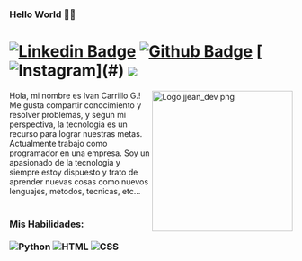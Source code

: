 ### Hello World 🐱‍💻 
# [![Linkedin Badge](https://img.shields.io/badge/-LinkedIn-0077B5?style=flat&logo=Linkedin&logoColor=white&link=https://www.linkedin.com/in/icarrillog/)](https://www.linkedin.com/in/icarrillog/) [![Github Badge](https://img.shields.io/badge/-Github-242A2D?style=flat&logo=Github&logoColor=white&link=https://github.com/icg-dev/)](https://github.com/icg-dev/) [![Instagram](https://img.shields.io/badge/-instagram-D42F8A?style=flat&logo=instagram&logoColor=white&link="")](#) ![](https://komarev.com/ghpvc/?username=icg-dev)
<img src="https://i.ibb.co/rv07YWm/icglogo.png" min-width="250px" max-width="250px" width="250px" align="right" alt="Logo jjean_dev png">

<p align="left">
Hola, mi nombre es Ivan Carrillo G.! Me gusta compartir conocimiento y resolver problemas, y segun mi perspectiva, la tecnologia es un recurso para lograr nuestras metas. Actualmente trabajo como programador en una empresa. Soy un apasionado de la tecnologia y siempre estoy dispuesto y trato de aprender nuevas cosas como nuevos lenguajes, metodos, tecnicas, etc...<br> <br>

### Mis Habilidades: <br/> <br/> ![Python](https://img.shields.io/badge/-Python-0077B5?style=flat&logoColor=white&logo=python) ![HTML](https://img.shields.io/badge/-HTML-ff0d00?style=flat&logoColor=white&logo=html5) ![CSS](https://img.shields.io/badge/-CSS-196eff?style=flat&logoColor=white&logo=css3)

<!--![Python](https://img.shields.io/badge/-Python-0077B5?style=flat&logoColor=white&logo=python) ![Java](https://img.shields.io/badge/-Java-ff961f?style=flat&logoColor=white&logo=java) ![Spring](https://img.shields.io/badge/-Spring-00d10d?style=flat&logoColor=white&logo=spring) ![Kotlin](https://img.shields.io/badge/-kotlin-7478AE?style=flat&logoColor=white&logo=kotlin) ![Typescript](https://img.shields.io/badge/-Typescript-ffdd19?style=flat&logoColor=white&logo=typescript&color=3178C6) ![Flutter](https://img.shields.io/badge/-flutter-45D1FD?style=flat&logoColor=white&logo=flutter) ![Docker](https://img.shields.io/badge/-docker-1090D1?style=flat&logoColor=white&logo=docker)  <br/> ![JavaScript](https://img.shields.io/badge/-JavaScript-ffdd19?style=flat&logoColor=white&logo=javascript) ![HTML](https://img.shields.io/badge/-HTML-ff0d00?style=flat&logoColor=white&logo=html5) ![CSS](https://img.shields.io/badge/-CSS-196eff?style=flat&logoColor=white&logo=css3) ![Flask](https://img.shields.io/badge/-flask-000000?style=flat&logoColor=white&logo=flask)
